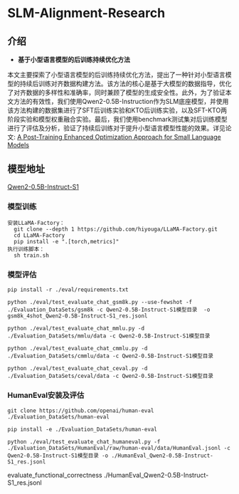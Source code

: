 # SLM-Alignment-Research

## 介绍
- **基于小型语言模型的后训练持续优化方法**

本文主要探索了小型语言模型的后训练持续优化方法，提出了一种针对小型语言模型的持续后训练对齐数据构建方法。该方法的核心是基于大模型的数据指导，优化了对齐数据的多样性和准确率，同时兼顾了模型的生成安全性。此外，为了验证本文方法的有效性，我们使用Qwen2-0.5B-Instruction作为SLM底座模型，并使用该方法构建的数据集进行了SFT后训练实验和KTO后训练实验，以及SFT-KTO两阶段实验和模型权重融合实验。最后，我们使用benchmark测试集对后训练模型进行了评估及分析，验证了持续后训练对于提升小型语言模型性能的效果。详见论文: [A Post-Training Enhanced Optimization Approach for Small Language Models](https://arxiv.org/abs/2411.02939)

## 模型地址
[Qwen2-0.5B-Instruct-S1](https://www.modelscope.cn/models/kkzhai/Qwen2-0.5B-Instruct-S1)

### 模型训练
```
安装LLaMA-Factory：
  git clone --depth 1 https://github.com/hiyouga/LLaMA-Factory.git
  cd LLaMA-Factory
  pip install -e ".[torch,metrics]"
执行训练脚本：
  sh train.sh
```

### 模型评估
```
pip install -r ./eval/requirements.txt

python ./eval/test_evaluate_chat_gsm8k.py --use-fewshot -f ./Evaluation_DataSets/gsm8k -c Qwen2-0.5B-Instruct-S1模型目录  -o gsm8k_4shot_Qwen2-0.5B-Instruct-S1_res.jsonl 

python ./eval/test_evaluate_chat_mmlu.py -d ./Evaluation_DataSets/mmlu/data -c Qwen2-0.5B-Instruct-S1模型目录  

python ./eval/test_evaluate_chat_cmmlu.py -d ./Evaluation_DataSets/cmmlu/data -c Qwen2-0.5B-Instruct-S1模型目录  

python ./eval/test_evaluate_chat_ceval.py -d ./Evaluation_DataSets/ceval/data -c Qwen2-0.5B-Instruct-S1模型目录
```

### HumanEval安装及评估
```
git clone https://github.com/openai/human-eval ./Evaluation_DataSets/human-eval

pip install -e ./Evaluation_DataSets/human-eval

python ./eval/test_evaluate_chat_humaneval.py -f ./Evaluation_DataSets/HumanEval/raw/human-eval/data/HumanEval.jsonl -c Qwen2-0.5B-Instruct-S1模型目录 -o ./HumanEval_Qwen2-0.5B-Instruct-S1_res.jsonl
```

evaluate_functional_correctness ./HumanEval_Qwen2-0.5B-Instruct-S1_res.jsonl
